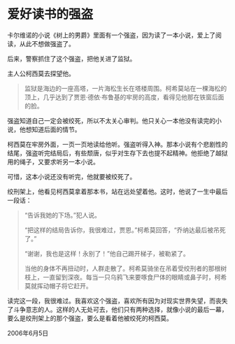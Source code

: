 # 爱好读书的强盗

卡尔维诺的小说《树上的男爵》里面有一个强盗，因为读了一本小说，爱上了阅读，从此不想做强盗了。

后来，警察抓住了这个强盗，把他关进了监狱。

主人公柯西莫去探望他。

> 监狱是海边的一座高塔，一片海松生长在塔楼周围。柯希莫站在一棵海松的顶上，几乎达到了贾恩·德依·布鲁基的牢房的高度，看得见他那在铁窗后面的脸。

强盗知道自己一定会被绞死，所以不太关心审判。他只关心一本他没有读完的小说，他想知道后面的情节。

柯西莫在牢房外面，一页一页地读给他听。强盗听得入神。那本小说有个悲剧性的结尾，强盗听完结局后，有些颓唐，似乎对生存下去也提不起精神。他拒绝了越狱用的绳子，又要求听另一本小说。

可惜，这本小说还没有听完，他就要被绞死了。

绞刑架上，他看见柯西莫拿着那本书，站在远处望着他。这时，他说了一生中最后一段话：

> “告诉我她的下场。”犯人说。 
> 
> “把这样的结局告诉你，我很难过，贾恩。”柯希莫回答，“乔纳达最后被吊死了。” 
> 
> “谢谢，我也是这样！永别了！”他自己踢开梯子，被勒紧了。 
> 
> 当他的身体不再扭动时，人群走散了。柯希莫骑坐在吊着受绞刑者的那根树枝上，一直留到深夜。每当一只乌鸦飞来要啄食尸体的眼睛或鼻子时，柯希莫就挥动帽子将它赶开。

读完这一段，我很难过。我喜欢这个强盗，喜欢所有因为对现实世界失望，而丧失了斗争意志的人。这样的人无处可去，他们只有两种选择，就像小说的最后一幕，要么是绞刑架上的那个强盗，要么是看着他被绞死的柯西莫。

2006年6月5日
